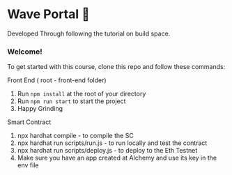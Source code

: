 # Wave Portal 👋 
Developed Through following the tutorial on build space. 

### **Welcome!**
To get started with this course, clone this repo and follow these commands:

Front End ( root - front-end folder)
1. Run `npm install` at the root of your directory
2. Run `npm run start` to start the project
3. Happy Grinding

Smart Contract
1.  npx hardhat compile - to compile the SC
2.  npx hardhat run scripts/run.js - to run locally and test the contract
3.  npx hardhat run scripts/deploy.js - to deploy to the Eth Testnet
4.  Make sure you have an app created at Alchemy and use its key in the env file 


